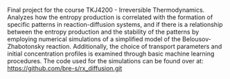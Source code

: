 Final project for the course TKJ4200 - Irreversible Thermodynamics. Analyzes how the entropy production is correlated with the formation of specific patterns in reaction-diffusion systems, and if there is a relationship between the entropy production and the stability of the patterns by employing numerical simulations of a simplified model of the Belousov-Zhabotonsky reaction. 
Additionally, the choice of transport parameters and initial concentration profiles is examined through basic machine learning procedures. The code used for the simulations can be found over at: https://github.com/bre-s/rx_diffusion.git
